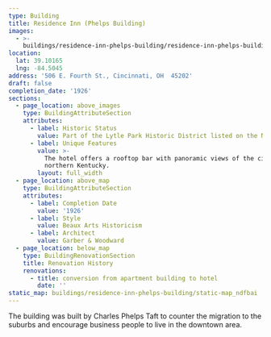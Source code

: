 ```yaml
---
type: Building
title: Residence Inn (Phelps Building)
images:
  - >-
    buildings/residence-inn-phelps-building/residence-inn-phelps-building-0_j5awpc
location:
  lat: 39.10165
  lng: -84.5045
address: '506 E. Fourth St., Cincinnati, OH  45202'
draft: false
completion_date: '1926'
sections:
  - page_location: above_images
    type: BuildingAttributeSection
    attributes:
      - label: Historic Status
        value: Part of the Lytle Park Historic District listed on the NRHP in 1976.
      - label: Unique Features
        value: >-
          The hotel offers a rooftop bar with panoramic views of the city and
          northern Kentucky.
        layout: full_width
  - page_location: above_map
    type: BuildingAttributeSection
    attributes:
      - label: Completion Date
        value: '1926'
      - label: Style
        value: Beaux Arts Historicism
      - label: Architect
        value: Garber & Woodward
  - page_location: below_map
    type: BuildingRenovationSection
    title: Renovation History
    renovations:
      - title: conversion from apartment building to hotel
        date: ''
static_map: buildings/residence-inn-phelps-building/static-map_ndfbai
---
```


The building was built by Charles Phelps Taft to counter the migration to the suburbs and encourage business people to live in the downtown area.
